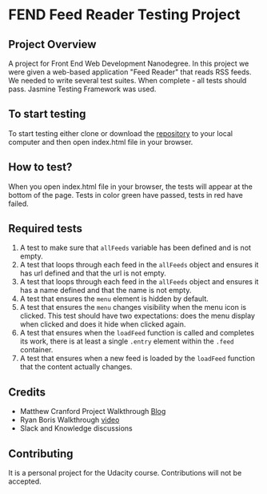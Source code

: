# FEND Feed Reader Testing Project

## Project Overview

A project for Front End Web Development Nanodegree. In this project we were given a web-based application "Feed Reader" that reads RSS feeds. We needed to write several test suites. When complete - all tests should pass. Jasmine Testing Framework was used.


## To start testing 

To start testing either clone or download the [repository](https://github.com/KatarzynaMaz/frontend-nanodegree-feedreader) to your local computer and then open index.html file in your browser.

## How to test?

When you open index.html file in your browser, the tests will appear at the bottom of the page. Tests in color green have passed, tests in red have failed.

## Required tests

1. A test to make sure that `allFeeds` variable has been defined and is not empty.
2. A test that loops through each feed in the `allFeeds` object and ensures it has url defined and that the url is not       empty.
3. A test that loops through each feed in the `allFeeds` object and ensures it has a name defined and that the name is       not empty.
4. A test that ensures the `menu` element is hidden by default. 
5. A test that ensures the `menu` changes visibility when the menu icon is clicked. This test should have two expectations:    does the menu display when clicked and does it hide when clicked again.
6. A test that ensures when the `loadFeed` function is called and completes its work, there is at least a single `.entry`    element within the `.feed` container.
7. A test that ensures when a new feed is loaded by the `loadFeed` function that the content actually changes.

## Credits

* Matthew Cranford Project Walkthrough [Blog](https://matthewcranford.com/feed-reader-walkthrough-part-1-starter-code/)
* Ryan Boris Walkthrough [video](https://www.youtube.com/watch?v=7kOBXPbDmyw&feature=youtu.be)
* Slack and Knowledge discussions

## Contributing

It is a personal project for the Udacity course. Contributions will not be accepted.